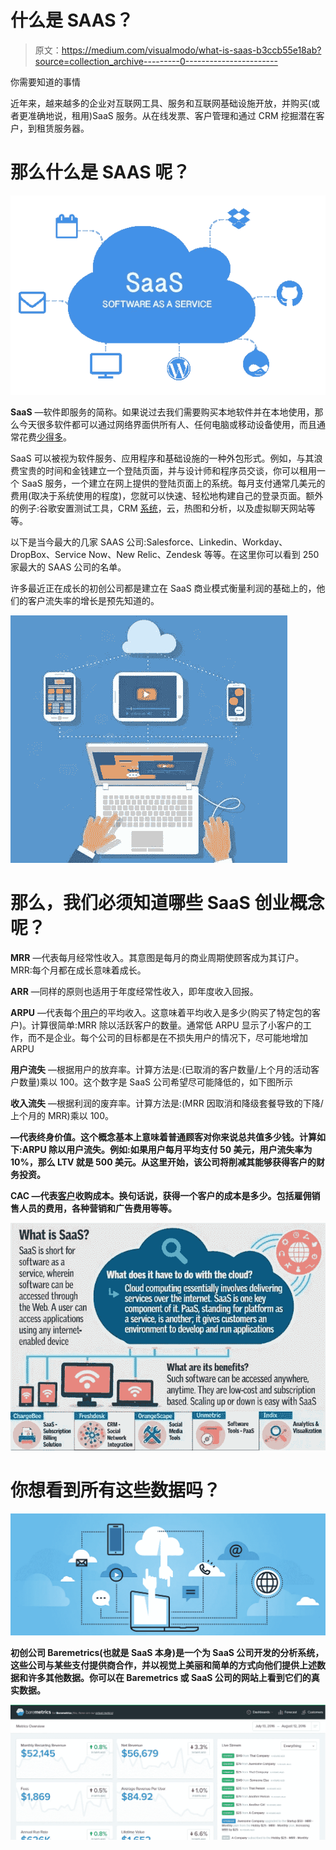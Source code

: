 # 什么是 SAAS？

> 原文：<https://medium.com/visualmodo/what-is-saas-b3ccb55e18ab?source=collection_archive---------0----------------------->

你需要知道的事情

近年来，越来越多的企业对互联网工具、服务和互联网基础设施开放，并购买(或者更准确地说，租用)SaaS 服务。从在线发票、客户管理和通过 CRM 挖掘潜在客户，到租赁服务器。

# 那么什么是 SAAS 呢？

![](img/3a824fb6a1cb58be6aa973f1f89ced76.png)

**SaaS** —软件即服务的简称。如果说过去我们需要购买本地软件并在本地使用，那么今天很多软件都可以通过网络界面供所有人、任何电脑或移动设备使用，而且通常花费[少得多](https://visualmodo.com/)。

SaaS 可以被视为软件服务、应用程序和基础设施的一种外包形式。例如，与其浪费宝贵的时间和金钱建立一个登陆页面，并与设计师和程序员交谈，你可以租用一个 SaaS 服务，一个建立在网上提供的登陆页面上的系统。每月支付通常几美元的费用(取决于系统使用的程度)，您就可以快速、轻松地构建自己的登录页面。额外的例子:谷歌安置测试工具，CRM [系统](https://visualmodo.com/)，云，热图和分析，以及虚拟聊天网站等等。

以下是当今最大的几家 SAAS 公司:Salesforce、Linkedin、Workday、DropBox、Service Now、New Relic、Zendesk 等等。在这里你可以看到 250 家最大的 SAAS 公司的名单。

许多最近正在成长的初创公司都是建立在 SaaS 商业模式衡量利润的基础上的，他们的客户流失率的增长是预先知道的。

![](img/a85d86b16d12b6789e93b072716e0bd5.png)

# 那么，我们必须知道哪些 SaaS 创业概念呢？

**MRR** —代表每月经常性收入。其意图是每月的商业周期使顾客成为其订户。MRR:每个月都在成长意味着成长。

**ARR** —同样的原则也适用于年度经常性收入，即年度收入回报。

**ARPU** —代表每个[用户](https://visualmodo.com/)的平均收入。这意味着平均收入是多少(购买了特定包的客户)。计算很简单:MRR 除以活跃客户的数量。通常低 ARPU 显示了小客户的工作，而不是企业。每个公司的目标都是在不损失用户的情况下，尽可能地增加 ARPU

**用户流失** —根据用户的放弃率。计算方法是:(已取消的客户数量/上个月的活动客户数量)乘以 100。这个数字是 SaaS 公司希望尽可能降低的，如下图所示

**收入流失** —根据利润的废弃率。计算方法是:(MRR 因取消和降级套餐导致的下降/上个月的 MRR)乘以 100。

**—代表终身价值。这个概念基本上意味着普通顾客对你来说总共值多少钱。计算如下:ARPU 除以用户流失。例如:如果用户每月平均支付 50 美元，用户流失率为 10%，那么 LTV 就是 500 美元。从这里开始，该公司将削减其能够获得客户的财务投资。**

****CAC** —代表[客户](https://visualmodo.com/)收购成本。换句话说，获得一个客户的成本是多少。包括雇佣销售人员的费用，各种营销和广告费用等等。**

**![](img/96127fc452f123129109734ad6855cd0.png)**

# **你想看到所有这些数据吗？**

**![](img/fdd3ad54f87873a9ec6c85df291fe5e1.png)**

**初创公司 Baremetrics(也就是 SaaS 本身)是一个为 SaaS 公司开发的分析系统，这些公司与某些支付提供商合作，并以视觉上美丽和简单的方式向他们提供上述数据和许多其他数据。你可以在 Baremetrics 或 SaaS 公司的网站上看到它们的真实数据。**

**![](img/eeb342fc48443fa479415163a8c71ae8.png)**